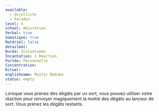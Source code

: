 ```yaml
---
available:
  - Occultiste
  - Paladin
level: 4
school: Abjuration
Verbal: true
Somatique: true
Matériel: false
detailmat:
Durée: Instantanée
Incantation: 1 Réaction
Portée: Personnelle
Concentration:
Rituel:
englishname: Mystic Rebuke
status: empty
---
```

Lorsque vous prenez des dégâts par un sort, vous pouvez utiliser votre réaction pour renvoyer magiquement la moitié des dégâts au lanceur de sort. Vous prenez les dégâts restants.
